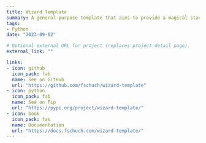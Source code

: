 ```yaml
---
title: Wizard Template
summary: A general-purpose template that aims to provide a magical start to any Python project
tags:
- Python
date: "2023-09-02"

# Optional external URL for project (replaces project detail page).
external_link: ""

links:
- icon: github
  icon_pack: fab
  name: See on GitHub
  url: "https://github.com/fschuch/wizard-template"
- icon: python
  icon_pack: fab
  name: See on Pip
  url: "https://pypi.org/project/wizard-template/"
- icon: book
  icon_pack: fas
  name: Documentation
  url: "https://docs.fschuch.com/wizard-template/"
---
```

